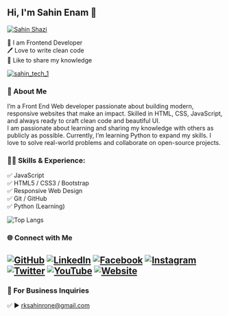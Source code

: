 ## Hi, I'm Sahin Enam 👋
[<img src='https://yt3.googleusercontent.com/5Z0udUbo1tvh5oeyeZpHTNoeSdVhuqui6dWMocgblvTllQqpzwRTzG_b-tIRB9-x0xg4qxXfCw=w1138-fcrop64=1,00005a57ffffa5a8-k-c0xffffffff-no-nd-rj' alt='Sahin Shazi'>](https://github.com/SahinShaz)
<p>
👑 I am Frontend Developer <br> 
🖊️ Love to write clean code <br> 
🎤 Like to share my knowledge </p> 

<p align="left"> <a href="https://twitter.com/sahin_tech_1" target="blank"><img src="https://img.shields.io/twitter/follow/sahin_tech_1?logo=twitter&style=for-the-badge" alt="sahin_tech_1" /></a> </p>

### 🚀 About Me
I’m a Front End Web developer passionate about building modern, responsive websites that make an impact. Skilled in HTML, CSS, JavaScript, and always ready to craft clean code and beautiful UI.  
I am passionate about learning and sharing my knowledge with others as publicly as possible. Currently, I’m learning Python to expand my skills. I love to solve real-world problems and collaborate on open-source projects.  

### 👨‍💻 Skills & Experience: 
✅ JavaScript <br>
✅ HTML5 / CSS3 / Bootstrap <br>
✅ Responsive Web Design <br>
✅ Git / GitHub <br>
✅ Python (Learning) <br>

![Top Langs](https://github-readme-stats.vercel.app/api/top-langs/?username=SahinShaz&layout=compact)

### 🌐 Connect with Me  

[![GitHub](https://img.shields.io/badge/GitHub-000000?style=for-the-badge&logo=github&logoColor=white)](https://github.com/SahinShaz)
[![LinkedIn](https://img.shields.io/badge/LinkedIn-0077B5?style=for-the-badge&logo=linkedin&logoColor=white)](https://www.linkedin.com/in/SahinShaz/)
[![Facebook](https://img.shields.io/badge/Facebook-1877F2?style=for-the-badge&logo=facebook&logoColor=white)](https://www.facebook.com/SahinShaz)
[![Instagram](https://img.shields.io/badge/Instagram-E4405F?style=for-the-badge&logo=instagram&logoColor=white)](https://www.instagram.com/sahinshazi/)
[![Twitter](https://img.shields.io/badge/Twitter-1DA1F2?style=for-the-badge&logo=twitter&logoColor=white)](https://twitter.com/sahin_tech_1)
[![YouTube](https://img.shields.io/badge/YouTube-FF0000?style=for-the-badge&logo=youtube&logoColor=white)](https://www.youtube.com/channel/SahinShaz)
[![Website](https://img.shields.io/badge/Website-000000?style=for-the-badge&logo=icloud&logoColor=white)](https://youtube.com/@sahinshaji?si=bDg6Gc8inaDqSBz3)
---

### 📧 For Business Inquiries 
✅ ► rksahinrone@gmail.com
